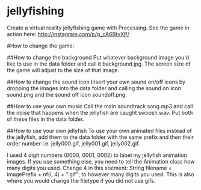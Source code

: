 jellyfishing
============

Create a virtual reality jellyfishing game with Processing. See the game in action here: http://instagram.com/p/g_cA6BtvXP/

#How to change the game:

##How to change the background
Put whatever background image you'd like to use in the data folder and call it background.jpg. The screen size of the game will adjust to the size of that image.

##How to change the sound icon
Insert your own sound on/off icons by dropping the images into the data folder and calling the sound on icon sound.png and the sound off icon soundoff.png.

##How to use your own music
Call the main soundtrack song.mp3 and call the noise that happens when the jellyfish are caught swoosh.wav. Put both of these files in the data folder.

##How to use your own jellyfish
To use your own animated files instead of the jellyfish, add them to the data folder with the same prefix and then their order number i.e. jelly000.gif, jelly001.gif, jelly002.gif. 

I used 4 digit numbers (0000, 0001, 0002) to label my jellyfish animation images. If you use something else, you need to tell the Animation class how many digits you used. Change 4 in this statment:
	String filename = imagePrefix + nf(i, 4) + ".gif";
to however many digits you used. This is also where you would change the filetype if you did not use gifs.



